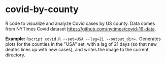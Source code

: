 # covid-by-county
R code to visualize and analyze Covid cases by US county. Data comes from NYTimes Covid dataset https://github.com/nytimes/covid-19-data.

**Example:**
`Rscript covid.R --set=USA --lag=21 --output_dir=.`
Generates plots for the counties in the "USA" set, with a lag of 21 days (so that new deaths lines up with new cases), and writes the image to the current directory.
